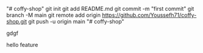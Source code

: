"# coffy-shop"  git init git add README.md git commit -m "first commit" git branch -M main git remote add origin https://github.com/Youssefh71/coffy-shop.git git push -u origin main
"# coffy-shop" 

gdgf

hello feature
